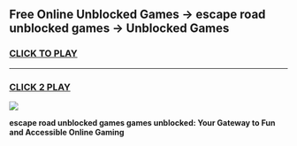 
## Free Online Unblocked Games → escape road unblocked games → Unblocked Games
<h3>
<a href="https://premium.freeplayer.one?title=escape_road_unblocked_games&ref=21F">CLICK TO PLAY</a></h3>
<hr>

<h3>
<a href="https://premium.freeplayer.one?title=escape_road_unblocked_games&ref=21F">CLICK 2 PLAY</a>
  
</h3>

<a href="https://premium.freeplayer.one?title=escape_road_unblocked_games&ref=21F/"><img src="https://clearcache.store/games.png"></a>


**escape road unblocked games games unblocked: Your Gateway to Fun and Accessible Online Gaming**
